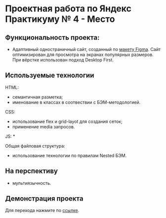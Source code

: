 # Проектная работа по Яндекс Практикуму № 4 - Место

## Функциональность проекта:
* Адаптивный одностраничный сайт, созданный по [макету Figma](https://www.figma.com/file/2cn9N9jSkmxD84oJik7xL7/JavaScript.-Sprint-4?node-id=0%3A1). Сайт оптимизирован для просмотра на экранах популярных размеров. При вёрстке использован подход Desktop First.

## Используемые технологии

HTML:
* семантичная разметка;
* именование в классах в соотвествии с БЭМ-методологией.

CSS:
* использование flex и grid-layot для создания сеток;
* применение media запросов.

JS:
* 

Общая файловая структура:
* использование технологии по правилам Nested БЭМ.

## На перспективу
* мультиязычность.

## Демонстрация проекта
Для перехода нажмите по [ссылке](https://f1des.github.io/mesto/).
